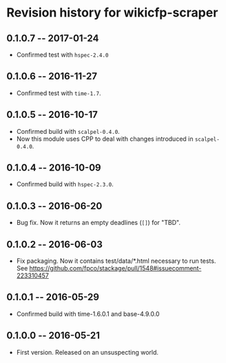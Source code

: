 # Revision history for wikicfp-scraper

## 0.1.0.7  -- 2017-01-24

* Confirmed test with `hspec-2.4.0`


## 0.1.0.6  -- 2016-11-27

* Confirmed test with `time-1.7`.


## 0.1.0.5  -- 2016-10-17

* Confirmed build with `scalpel-0.4.0`.
* Now this module uses CPP to deal with changes introduced in `scalpel-0.4.0`.


## 0.1.0.4  -- 2016-10-09

* Confirmed build with `hspec-2.3.0`.


## 0.1.0.3  -- 2016-06-20

* Bug fix. Now it returns an empty deadlines (`[]`) for "TBD".


## 0.1.0.2  -- 2016-06-03

* Fix packaging. Now it contains test/data/*.html necessary to run
  tests. See https://github.com/fpco/stackage/pull/1548#issuecomment-223310457


## 0.1.0.1  -- 2016-05-29

* Confirmed build with time-1.6.0.1 and base-4.9.0.0


## 0.1.0.0  -- 2016-05-21

* First version. Released on an unsuspecting world.
